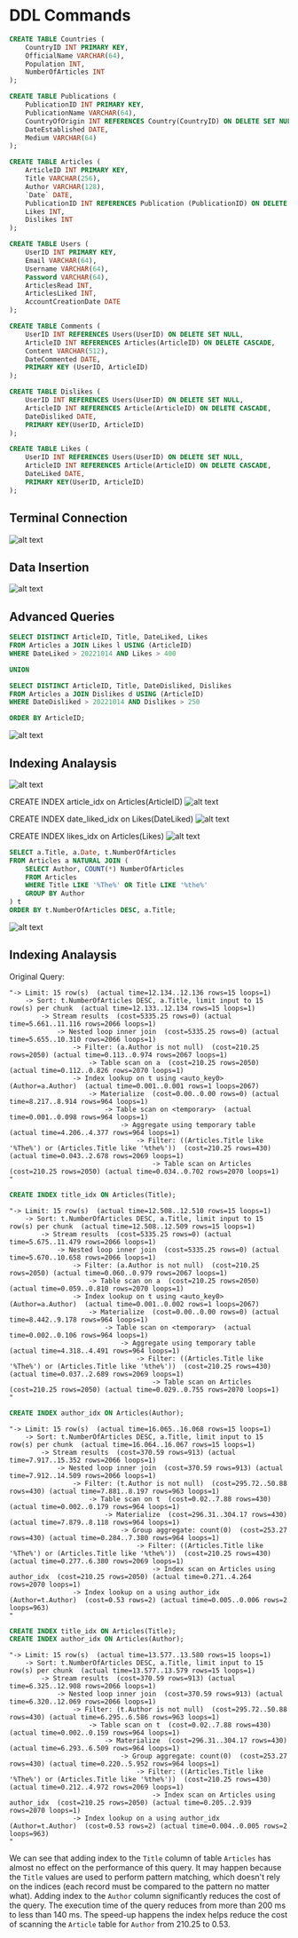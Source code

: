 # DDL Commands

~~~~sql
CREATE TABLE Countries (
    CountryID INT PRIMARY KEY,
    OfficialName VARCHAR(64),
    Population INT,
    NumberOfArticles INT
);

CREATE TABLE Publications (
    PublicationID INT PRIMARY KEY,
    PublicationName VARCHAR(64),
    CountryOfOrigin INT REFERENCES Country(CountryID) ON DELETE SET NULL,
    DateEstablished DATE,
    Medium VARCHAR(64)
);

CREATE TABLE Articles (
    ArticleID INT PRIMARY KEY,
    Title VARCHAR(256),
    Author VARCHAR(128),
    `Date` DATE,
    PublicationID INT REFERENCES Publication (PublicationID) ON DELETE CASCADE,
    Likes INT,
    Dislikes INT
);

CREATE TABLE Users (
    UserID INT PRIMARY KEY,
    Email VARCHAR(64),
    Username VARCHAR(64),
    Password VARCHAR(64),
    ArticlesRead INT,
    ArticlesLiked INT,
    AccountCreationDate DATE
);

CREATE TABLE Comments (
    UserID INT REFERENCES Users(UserID) ON DELETE SET NULL,
    ArticleID INT REFERENCES Articles(ArticleID) ON DELETE CASCADE,
    Content VARCHAR(512),
    DateCommented DATE,
    PRIMARY KEY (UserID, ArticleID)
);

CREATE TABLE Dislikes (
    UserID INT REFERENCES Users(UserID) ON DELETE SET NULL,
    ArticleID INT REFERENCES Article(ArticleID) ON DELETE CASCADE,
    DateDisliked DATE,
    PRIMARY KEY(UserID, ArticleID)
);

CREATE TABLE Likes (
    UserID INT REFERENCES Users(UserID) ON DELETE SET NULL,
    ArticleID INT REFERENCES Article(ArticleID) ON DELETE CASCADE,
    DateLiked DATE,
    PRIMARY KEY(UserID, ArticleID)
);
~~~~

## Terminal Connection
![alt text](https://github.com/cs411-alawini/fa22-cs411-Q-team006-Cowbuddy/blob/main/doc/TerminalInfo.png)

## Data Insertion
![alt text](https://github.com/cs411-alawini/fa22-cs411-Q-team006-Cowbuddy/blob/main/doc/Counts.png)

## Advanced Queries
~~~~sql
SELECT DISTINCT ArticleID, Title, DateLiked, Likes
FROM Articles a JOIN Likes l USING (ArticleID)
WHERE DateLiked > 20221014 AND Likes > 400

UNION

SELECT DISTINCT ArticleID, Title, DateDisliked, Dislikes
FROM Articles a JOIN Dislikes d USING (ArticleID)
WHERE DateDisliked > 20221014 AND Dislikes > 250

ORDER BY ArticleID;
~~~~

![alt text](https://github.com/cs411-alawini/fa22-cs411-Q-team006-Cowbuddy/blob/main/doc/SubqueryOne.png)


## Indexing Analaysis
![alt text](https://github.com/cs411-alawini/fa22-cs411-Q-team006-Cowbuddy/blob/main/doc/A1.png)

CREATE INDEX article_idx on Articles(ArticleID)
![alt text](https://github.com/cs411-alawini/fa22-cs411-Q-team006-Cowbuddy/blob/main/doc/A2.png)

CREATE INDEX date_liked_idx on Likes(DateLiked)
![alt text](https://github.com/cs411-alawini/fa22-cs411-Q-team006-Cowbuddy/blob/main/doc/A3.png)

CREATE INDEX likes_idx on Articles(Likes)
![alt text](https://github.com/cs411-alawini/fa22-cs411-Q-team006-Cowbuddy/blob/main/doc/A4.png)

~~~~sql
SELECT a.Title, a.Date, t.NumberOfArticles
FROM Articles a NATURAL JOIN (
    SELECT Author, COUNT(*) NumberOfArticles
    FROM Articles
    WHERE Title LIKE '%The%' OR Title LIKE '%the%'
    GROUP BY Author
) t
ORDER BY t.NumberOfArticles DESC, a.Title;
~~~~

![alt text](https://github.com/cs411-alawini/fa22-cs411-Q-team006-Cowbuddy/blob/main/doc/SubqueryTwo.png)


## Indexing Analaysis

Original Query:
```
"-> Limit: 15 row(s)  (actual time=12.134..12.136 rows=15 loops=1)
    -> Sort: t.NumberOfArticles DESC, a.Title, limit input to 15 row(s) per chunk  (actual time=12.133..12.134 rows=15 loops=1)
        -> Stream results  (cost=5335.25 rows=0) (actual time=5.661..11.116 rows=2066 loops=1)
            -> Nested loop inner join  (cost=5335.25 rows=0) (actual time=5.655..10.310 rows=2066 loops=1)
                -> Filter: (a.Author is not null)  (cost=210.25 rows=2050) (actual time=0.113..0.974 rows=2067 loops=1)
                    -> Table scan on a  (cost=210.25 rows=2050) (actual time=0.112..0.826 rows=2070 loops=1)
                -> Index lookup on t using <auto_key0> (Author=a.Author)  (actual time=0.001..0.001 rows=1 loops=2067)
                    -> Materialize  (cost=0.00..0.00 rows=0) (actual time=8.217..8.914 rows=964 loops=1)
                        -> Table scan on <temporary>  (actual time=0.001..0.098 rows=964 loops=1)
                            -> Aggregate using temporary table  (actual time=4.206..4.377 rows=964 loops=1)
                                -> Filter: ((Articles.Title like '%The%') or (Articles.Title like '%the%'))  (cost=210.25 rows=430) (actual time=0.043..2.678 rows=2069 loops=1)
                                    -> Table scan on Articles  (cost=210.25 rows=2050) (actual time=0.034..0.702 rows=2070 loops=1)
"
```

~~~~sql
CREATE INDEX title_idx ON Articles(Title);
~~~~
```
"-> Limit: 15 row(s)  (actual time=12.508..12.510 rows=15 loops=1)
    -> Sort: t.NumberOfArticles DESC, a.Title, limit input to 15 row(s) per chunk  (actual time=12.508..12.509 rows=15 loops=1)
        -> Stream results  (cost=5335.25 rows=0) (actual time=5.675..11.479 rows=2066 loops=1)
            -> Nested loop inner join  (cost=5335.25 rows=0) (actual time=5.670..10.658 rows=2066 loops=1)
                -> Filter: (a.Author is not null)  (cost=210.25 rows=2050) (actual time=0.060..0.979 rows=2067 loops=1)
                    -> Table scan on a  (cost=210.25 rows=2050) (actual time=0.059..0.810 rows=2070 loops=1)
                -> Index lookup on t using <auto_key0> (Author=a.Author)  (actual time=0.001..0.002 rows=1 loops=2067)
                    -> Materialize  (cost=0.00..0.00 rows=0) (actual time=8.442..9.178 rows=964 loops=1)
                        -> Table scan on <temporary>  (actual time=0.002..0.106 rows=964 loops=1)
                            -> Aggregate using temporary table  (actual time=4.318..4.491 rows=964 loops=1)
                                -> Filter: ((Articles.Title like '%The%') or (Articles.Title like '%the%'))  (cost=210.25 rows=430) (actual time=0.037..2.689 rows=2069 loops=1)
                                    -> Table scan on Articles  (cost=210.25 rows=2050) (actual time=0.029..0.755 rows=2070 loops=1)
"
```

~~~~sql
CREATE INDEX author_idx ON Articles(Author);
~~~~
```
"-> Limit: 15 row(s)  (actual time=16.065..16.068 rows=15 loops=1)
    -> Sort: t.NumberOfArticles DESC, a.Title, limit input to 15 row(s) per chunk  (actual time=16.064..16.067 rows=15 loops=1)
        -> Stream results  (cost=370.59 rows=913) (actual time=7.917..15.352 rows=2066 loops=1)
            -> Nested loop inner join  (cost=370.59 rows=913) (actual time=7.912..14.509 rows=2066 loops=1)
                -> Filter: (t.Author is not null)  (cost=295.72..50.88 rows=430) (actual time=7.881..8.197 rows=963 loops=1)
                    -> Table scan on t  (cost=0.02..7.88 rows=430) (actual time=0.002..0.179 rows=964 loops=1)
                        -> Materialize  (cost=296.31..304.17 rows=430) (actual time=7.879..8.118 rows=964 loops=1)
                            -> Group aggregate: count(0)  (cost=253.27 rows=430) (actual time=0.284..7.380 rows=964 loops=1)
                                -> Filter: ((Articles.Title like '%The%') or (Articles.Title like '%the%'))  (cost=210.25 rows=430) (actual time=0.277..6.380 rows=2069 loops=1)
                                    -> Index scan on Articles using author_idx  (cost=210.25 rows=2050) (actual time=0.271..4.264 rows=2070 loops=1)
                -> Index lookup on a using author_idx (Author=t.Author)  (cost=0.53 rows=2) (actual time=0.005..0.006 rows=2 loops=963)
"
```

~~~~sql
CREATE INDEX title_idx ON Articles(Title);
CREATE INDEX author_idx ON Articles(Author);
~~~~
```
"-> Limit: 15 row(s)  (actual time=13.577..13.580 rows=15 loops=1)
    -> Sort: t.NumberOfArticles DESC, a.Title, limit input to 15 row(s) per chunk  (actual time=13.577..13.579 rows=15 loops=1)
        -> Stream results  (cost=370.59 rows=913) (actual time=6.325..12.908 rows=2066 loops=1)
            -> Nested loop inner join  (cost=370.59 rows=913) (actual time=6.320..12.069 rows=2066 loops=1)
                -> Filter: (t.Author is not null)  (cost=295.72..50.88 rows=430) (actual time=6.295..6.586 rows=963 loops=1)
                    -> Table scan on t  (cost=0.02..7.88 rows=430) (actual time=0.002..0.159 rows=964 loops=1)
                        -> Materialize  (cost=296.31..304.17 rows=430) (actual time=6.293..6.509 rows=964 loops=1)
                            -> Group aggregate: count(0)  (cost=253.27 rows=430) (actual time=0.220..5.952 rows=964 loops=1)
                                -> Filter: ((Articles.Title like '%The%') or (Articles.Title like '%the%'))  (cost=210.25 rows=430) (actual time=0.212..4.972 rows=2069 loops=1)
                                    -> Index scan on Articles using author_idx  (cost=210.25 rows=2050) (actual time=0.205..2.939 rows=2070 loops=1)
                -> Index lookup on a using author_idx (Author=t.Author)  (cost=0.53 rows=2) (actual time=0.004..0.005 rows=2 loops=963)
"
```

We can see that adding index to the `Title` column of table `Articles` has almost no effect on 
the performance of this query. It may happen because the `Title` values are used to perform 
pattern matching, which doesn't rely on the indices (each record must be compared to the pattern
no matter what). Adding index to the `Author` column significantly reduces the cost of the query.
The execution time of the query reduces from more than 200 ms to less than 140 ms. The speed-up
happens the index helps reduce the cost of scanning the `Article` table for `Author` from 210.25 to 0.53.
